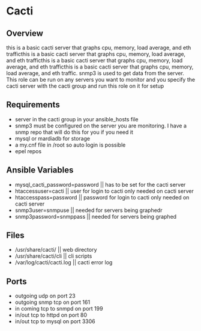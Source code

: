 Cacti
====================
Overview
-------------------------
this is a basic cacti server that graphs cpu, memory, load average, and eth trafficthis is a basic cacti server that graphs cpu, memory, load average, and eth trafficthis is a basic cacti server that graphs cpu, memory, load average, and eth trafficthis is a basic cacti server that graphs cpu, memory, load average, and eth traffic. snmp3 is used to get data from the server. This role can be run on any servers you want to monitor and you specify the cacti server with the cacti group and run this role on it for setup

Requirements
---------------------
- server in the cacti group in your ansible_hosts file
- snmp3 must be configured on the server you are monitoring. I have a snmp repo that will do this for you if you need it
- mysql or mardiadb for storage
- a my.cnf file in /root so auto login is possible
- epel repos

Ansible Variables
-----------------------
- mysql_cacti_password=password  || has to be set for the cacti server
- htaccessuser=cacti             || user for login to cacti only needed on cacti server
- htaccesspass=password          || password for login to cacti only needed on cacti server
- snmp3user=snmpuse              || needed for servers being graphedr
- snmp3password=snmppass         || needed for servers being graphed

Files
-------------------------
- /usr/share/cacti/               || web directory
- /usr/share/cacti/cli            || cli scripts
- /var/log/cacti/cacti.log        || cacti error log

Ports
--------------------------
- outgoing udp on port 23
- outgoing snmp tcp on port 161
- in coming tcp to snmpd on port 199
- in/out tcp to httpd on port 80
- in/out tcp to mysql on port 3306
